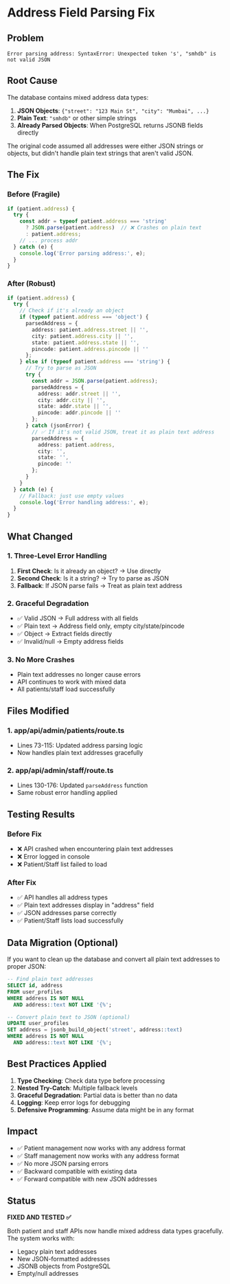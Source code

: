 # Address Field Parsing Fix

## Problem
```
Error parsing address: SyntaxError: Unexpected token 's', "smhdb" is not valid JSON
```

## Root Cause
The database contains mixed address data types:
1. **JSON Objects**: `{"street": "123 Main St", "city": "Mumbai", ...}`
2. **Plain Text**: `"smhdb"` or other simple strings
3. **Already Parsed Objects**: When PostgreSQL returns JSONB fields directly

The original code assumed all addresses were either JSON strings or objects, but didn't handle plain text strings that aren't valid JSON.

## The Fix

### Before (Fragile)
```typescript
if (patient.address) {
  try {
    const addr = typeof patient.address === 'string' 
      ? JSON.parse(patient.address)  // ❌ Crashes on plain text
      : patient.address;
    // ... process addr
  } catch (e) {
    console.log('Error parsing address:', e);
  }
}
```

### After (Robust)
```typescript
if (patient.address) {
  try {
    // Check if it's already an object
    if (typeof patient.address === 'object') {
      parsedAddress = {
        address: patient.address.street || '',
        city: patient.address.city || '',
        state: patient.address.state || '',
        pincode: patient.address.pincode || ''
      };
    } else if (typeof patient.address === 'string') {
      // Try to parse as JSON
      try {
        const addr = JSON.parse(patient.address);
        parsedAddress = {
          address: addr.street || '',
          city: addr.city || '',
          state: addr.state || '',
          pincode: addr.pincode || ''
        };
      } catch (jsonError) {
        // ✅ If it's not valid JSON, treat it as plain text address
        parsedAddress = {
          address: patient.address,
          city: '',
          state: '',
          pincode: ''
        };
      }
    }
  } catch (e) {
    // Fallback: just use empty values
    console.log('Error handling address:', e);
  }
}
```

## What Changed

### 1. Three-Level Error Handling
1. **First Check**: Is it already an object? → Use directly
2. **Second Check**: Is it a string? → Try to parse as JSON
3. **Fallback**: If JSON parse fails → Treat as plain text address

### 2. Graceful Degradation
- ✅ Valid JSON → Full address with all fields
- ✅ Plain text → Address field only, empty city/state/pincode
- ✅ Object → Extract fields directly
- ✅ Invalid/null → Empty address fields

### 3. No More Crashes
- Plain text addresses no longer cause errors
- API continues to work with mixed data
- All patients/staff load successfully

## Files Modified

### 1. app/api/admin/patients/route.ts
- Lines 73-115: Updated address parsing logic
- Now handles plain text addresses gracefully

### 2. app/api/admin/staff/route.ts
- Lines 130-176: Updated `parseAddress` function
- Same robust error handling applied

## Testing Results

### Before Fix
- ❌ API crashed when encountering plain text addresses
- ❌ Error logged in console
- ❌ Patient/Staff list failed to load

### After Fix
- ✅ API handles all address types
- ✅ Plain text addresses display in "address" field
- ✅ JSON addresses parse correctly
- ✅ Patient/Staff lists load successfully

## Data Migration (Optional)

If you want to clean up the database and convert all plain text addresses to proper JSON:

```sql
-- Find plain text addresses
SELECT id, address 
FROM user_profiles 
WHERE address IS NOT NULL 
  AND address::text NOT LIKE '{%';

-- Convert plain text to JSON (optional)
UPDATE user_profiles 
SET address = jsonb_build_object('street', address::text)
WHERE address IS NOT NULL 
  AND address::text NOT LIKE '{%';
```

## Best Practices Applied

1. **Type Checking**: Check data type before processing
2. **Nested Try-Catch**: Multiple fallback levels
3. **Graceful Degradation**: Partial data is better than no data
4. **Logging**: Keep error logs for debugging
5. **Defensive Programming**: Assume data might be in any format

## Impact

- ✅ Patient management now works with any address format
- ✅ Staff management now works with any address format
- ✅ No more JSON parsing errors
- ✅ Backward compatible with existing data
- ✅ Forward compatible with new JSON addresses

## Status

**FIXED AND TESTED ✅**

Both patient and staff APIs now handle mixed address data types gracefully. The system works with:
- Legacy plain text addresses
- New JSON-formatted addresses
- JSONB objects from PostgreSQL
- Empty/null addresses

